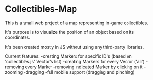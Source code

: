 ﻿# Collectibles-Map

This is a small web project of a map representing in-game collectibles.

It's purpose is to visualize the position of an object based on its coordinates. 

It's been created mostly in JS without using any third-party libraries. 

Current features:
-creating Markers for specific ID's (based on 'collectibles.js' Vector's list)
-creating Markers for every Vector ('all')
-removing every Marker
-removing indicated Marker by clicking on it
-zooming
-dragging
-full mobile support (dragging and pinching)
